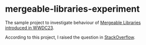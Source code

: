 # mergeable-libraries-experiment

The sample project to investigate behaviour of [Mergeable Libraries introduced in WWDC23](https://developer.apple.com/videos/play/wwdc2023/10268/). 

According to this project, I raised the question in [StackOverflow](https://stackoverflow.com/questions/77460678/can-the-xcode-linker-deduplicate-symbols-in-a-merged-binary).
